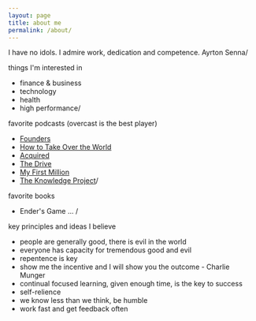 ```yaml
---
layout: page
title: about me
permalink: /about/
---
```


I have no idols. I admire work, dedication and competence. 
Ayrton Senna/


things I'm interested in
* finance & business
* technology
* health
* high performance/


favorite podcasts (overcast is the best player)
* [Founders](https://overcast.fm/itunes1141877104/founders)
* [How to Take Over the World](https://overcast.fm/itunes1333158713/how-to-take-over-the-world)
* [Acquired](https://overcast.fm/itunes1050462261/acquired)
* [The Drive](https://overcast.fm/itunes1400828889/the-peter-attia-drive)
* [My First Million](https://overcast.fm/itunes1469759170/my-first-million)
* [The Knowledge Project](https://overcast.fm/itunes990149481/the-knowledge-project-with-shane-parrish)/

favorite books
* Ender's Game
...
/

key principles and ideas I believe
* people are generally good, there is evil in the world 
* everyone has capacity for tremendous good and evil
* repentence is key
* show me the incentive and I will show you the outcome - Charlie Munger
* continual focused learning, given enough time, is the key to success
* self-relience 
* we know less than we think, be humble
* work fast and get feedback often



